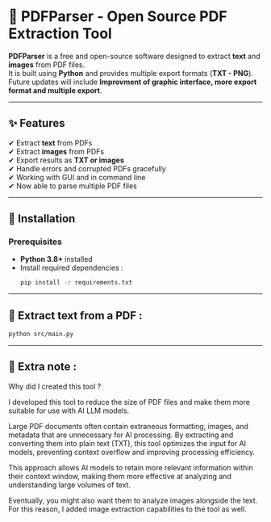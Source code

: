 # 📄 PDFParser - Open Source PDF Extraction Tool

**PDFParser** is a free and open-source software designed to extract **text** and **images** from PDF files.  
It is built using **Python** and provides multiple export formats (**TXT - PNG**).  
Future updates will include **Improvment of  graphic interface, more export format and multiple export**.

---

## ✨ Features
✔ Extract **text** from PDFs  
✔ Extract **images** from PDFs  
✔ Export results as **TXT or images**  
✔ Handle errors and corrupted PDFs gracefully  
✔ Working with GUI and in command line  
✔ Now able to parse multiple PDF files

---

## 🚀 Installation
### **Prerequisites**
- **Python 3.8+** installed  
- Install required dependencies :
  ```bash
  pip install -r requirements.txt
  ```

---

## 📂 Extract text from a PDF :
  ```bash
  python src/main.py
  ```

---

## 📄 Extra note :
Why did I created this tool ?

I developed this tool to reduce the size of PDF files and make them more suitable for use with AI LLM models.

Large PDF documents often contain extraneous formatting, images, and metadata that are unnecessary for AI processing. By extracting and converting them into plain text (TXT),
this tool optimizes the input for AI models, preventing context overflow and improving processing efficiency.

This approach allows AI models to retain more relevant information within their context window, making them more effective at analyzing and understanding large volumes of text.

Eventually, you might also want them to analyze images alongside the text. For this reason, I added image extraction capabilities to the tool as well.
